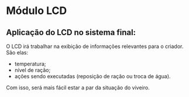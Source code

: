 # Módulo LCD

## Aplicação do LCD no sistema final:
O LCD irá trabalhar na exibição de informações relevantes para o criador.
São elas:
- temperatura;
- nível de ração;
- ações sendo executadas (reposição de ração ou troca de água).

Com isso, será mais fácil estar a par da situação do viveiro.